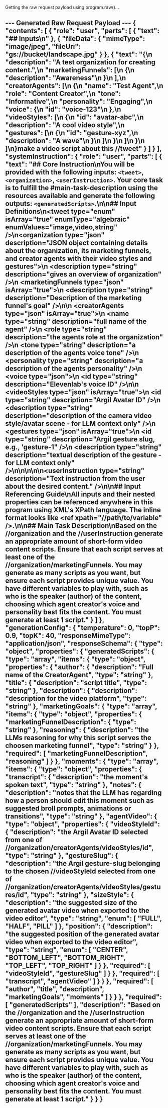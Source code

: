 Getting the raw request payload using program.raw()...

--- Generated Raw Request Payload ---
{
  "contents": [
    {
      "role": "user",
      "parts": [
        {
          "text": "## Inputs\n<tweet>"
        },
        {
          "fileData": {
            "mimeType": "image/jpeg",
            "fileUri": "gs://bucket/landscape.jpg"
          }
        },
        {
          "text": "</tweet><organization>{\n  \"description\": \"A test organization for creating content.\",\n  \"marketingFunnels\": [\n    {\n      \"description\": \"Awareness\"\n    }\n  ],\n  \"creatorAgents\": [\n    {\n      \"name\": \"Test Agent\",\n      \"role\": \"Content Creator\",\n      \"tone\": \"Informative\",\n      \"personality\": \"Engaging\",\n      \"voice\": {\n        \"id\": \"voice-123\"\n      },\n      \"videoStyles\": [\n        {\n          \"id\": \"avatar-abc\",\n          \"description\": \"A cool video style\",\n          \"gestures\": [\n            {\n              \"id\": \"gesture-xyz\",\n              \"description\": \"A wave\"\n            }\n          ]\n        }\n      ]\n    }\n  ]\n}</organization><userInstruction>make a video script about this <xpath>//tweet</xpath></userInstruction>"
        }
      ]
    }
  ],
  "systemInstruction": {
    "role": "user",
    "parts": [
      {
        "text": "## Core Instruction\nYou will be provided with the following inputs: `<tweet>`, `<organization>`, `<userInstruction>`. Your core task is to fulfill the #main-task-description using the resources available and generate the following outputs: `<generatedScripts>`.\n\n## Input Definitions\n<tweet type=\"enum\" isArray=\"true\" enumType=\"algebraic\" enumValues=\"image,video,string\" />\n<organization type=\"json\" description=\"JSON object containing details about the organization, its marketing funnels, and creator agents with their video styles and gestures\">\n    <description type=\"string\" description=\"gives an overview of organization\" />\n    <marketingFunnels type=\"json\" isArray=\"true\">\n    <description type=\"string\" description=\"Description of the marketing funnel's goal\" />\n</marketingFunnels>\n    <creatorAgents type=\"json\" isArray=\"true\">\n    <name type=\"string\" description=\"full name of the agent\" />\n    <role type=\"string\" description=\"the agents role at the organization\" />\n    <tone type=\"string\" description=\"a description of the agents voice tone\" />\n    <personality type=\"string\" description=\"a description of the agents personality\" />\n    <voice type=\"json\">\n    <id type=\"string\" description=\"Elevenlab's voice ID\" />\n</voice>\n    <videoStyles type=\"json\" isArray=\"true\">\n    <id type=\"string\" description=\"Argil Avatar ID\" />\n    <description type=\"string\" description=\"description of the camera video style/avatar scene - for LLM context only\" />\n    <gestures type=\"json\" isArray=\"true\">\n    <id type=\"string\" description=\"Argil gesture slug, e.g., 'gesture-1\" />\n    <description type=\"string\" description=\"textual description of the gesture - for LLM context only\" />\n</gestures>\n</videoStyles>\n</creatorAgents>\n</organization>\n<userInstruction type=\"string\" description=\"Text instruction from the user about the desired content.\" />\n\n## Input Referencing Guide\nAll inputs and their nested properties can be referenced anywhere in this program using XML's XPath language. The inline format looks like <ref xpath=\"//path/to/variable\" />.\n\n## Main Task Description\nBased on the <xpath>//organization</xpath> and the <xpath>//userInstruction</xpath> generate an appropriate amount of short-form video content scripts. Ensure that each script serves at least one of the <xpath>//organization/marketingFunnels</xpath>. You may generate as many scripts as you want, but ensure each script provides unique value. You have different variables to play with, such as who is the speaker (author) of the content, choosing which agent creator's voice and personality best fits the content. You must generate at least 1 script."
      }
    ]
  },
  "generationConfig": {
    "temperature": 0,
    "topP": 0.9,
    "topK": 40,
    "responseMimeType": "application/json",
    "responseSchema": {
      "type": "object",
      "properties": {
        "generatedScripts": {
          "type": "array",
          "items": {
            "type": "object",
            "properties": {
              "author": {
                "description": "Full name of the CreatorAgent",
                "type": "string"
              },
              "title": {
                "description": "script title",
                "type": "string"
              },
              "description": {
                "description": "description for the video platform",
                "type": "string"
              },
              "marketingGoals": {
                "type": "array",
                "items": {
                  "type": "object",
                  "properties": {
                    "marketingFunnelDescription": {
                      "type": "string"
                    },
                    "reasoning": {
                      "description": "the LLMs reasoning for why this script serves the choosen marketing funnel",
                      "type": "string"
                    }
                  },
                  "required": [
                    "marketingFunnelDescription",
                    "reasoning"
                  ]
                }
              },
              "moments": {
                "type": "array",
                "items": {
                  "type": "object",
                  "properties": {
                    "transcript": {
                      "description": "the moment's spoken text",
                      "type": "string"
                    },
                    "notes": {
                      "description": "notes that the LLM has regarding how a person should edit this moment such as suggested broll prompts, animations or transitions",
                      "type": "string"
                    },
                    "agentVideo": {
                      "type": "object",
                      "properties": {
                        "videoStyleId": {
                          "description": "the Argil Avatar ID selected from one of <xpath>//organization/creatorAgents/videoStyles/id</xpath>",
                          "type": "string"
                        },
                        "gestureSlug": {
                          "description": "the Argil gesture-slug belonging to the chosen <xpath>//videoStyleId</xpath> selected from one of <xpath>//organization/creatorAgents/videoStyles/gestures/id</xpath>",
                          "type": "string"
                        },
                        "sizeStyle": {
                          "description": "the suggested size of the generated avatar video when exported to the video editor",
                          "type": "string",
                          "enum": [
                            "FULL",
                            "HALF",
                            "PILL"
                          ]
                        },
                        "position": {
                          "description": "the suggested position of the generated avatar video when exported to the video editor",
                          "type": "string",
                          "enum": [
                            "CENTER",
                            "BOTTOM_LEFT",
                            "BOTTOM_RIGHT",
                            "TOP_LEFT",
                            "TOP_RIGHT"
                          ]
                        }
                      },
                      "required": [
                        "videoStyleId",
                        "gestureSlug"
                      ]
                    }
                  },
                  "required": [
                    "transcript",
                    "agentVideo"
                  ]
                }
              }
            },
            "required": [
              "author",
              "title",
              "description",
              "marketingGoals",
              "moments"
            ]
          }
        }
      },
      "required": [
        "generatedScripts"
      ],
      "description": "Based on the <xpath>//organization</xpath> and the <xpath>//userInstruction</xpath> generate an appropriate amount of short-form video content scripts. Ensure that each script serves at least one of the <xpath>//organization/marketingFunnels</xpath>. You may generate as many scripts as you want, but ensure each script provides unique value. You have different variables to play with, such as who is the speaker (author) of the content, choosing which agent creator's voice and personality best fits the content. You must generate at least 1 script."
    }
  }
}
------------------------------------
